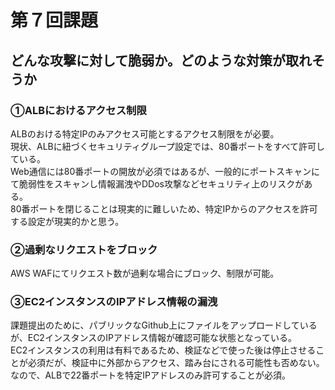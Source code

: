 # 第７回課題  
## どんな攻撃に対して脆弱か。どのような対策が取れそうか
### ①ALBにおけるアクセス制限
ALBのおける特定IPのみアクセス可能とするアクセス制限をが必要。  
現状、ALBに紐づくセキュリティグループ設定では、80番ポートをすべて許可している。  
Web通信には80番ポートの開放が必須ではあるが、一般的にポートスキャンにて脆弱性をスキャンし情報漏洩やDDos攻撃などセキュリティ上のリスクがある。  
80番ポートを閉じることは現実的に難しいため、特定IPからのアクセスを許可する設定が現実的かと思う。  
### ②過剰なリクエストをブロック
AWS WAFにてリクエスト数が過剰な場合にブロック、制限が可能。
### ③EC2インスタンスのIPアドレス情報の漏洩
課題提出のために、パブリックなGithub上にファイルをアップロードしているが、EC2インスタンスのIPアドレス情報が確認可能な状態となっている。  
EC2インスタンスの利用は有料であるため、検証などで使った後は停止させることが必須だが、検証中に外部からアクセス、踏み台にされる可能性も否めない。  
なので、ALBで22番ポートを特定IPアドレスのみ許可することが必須。  
